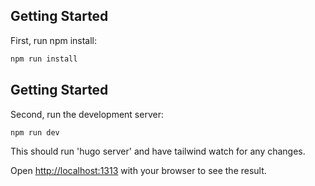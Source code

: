 ## Getting Started

First, run npm install:

```bash
npm run install
```

## Getting Started

Second, run the development server:

```bash
npm run dev
```

This should run 'hugo server' and have tailwind watch for any changes.

Open [http://localhost:1313](http://localhost:1313) with your browser to see the result.
